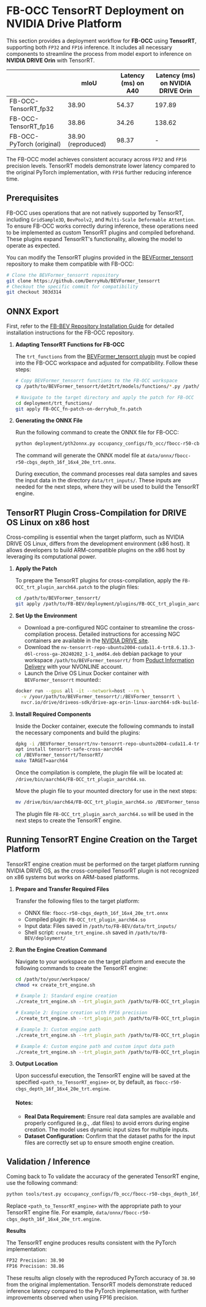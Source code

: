 # FB-OCC TensorRT Deployment on NVIDIA Drive Platform


This section provides a deployment workflow for **FB-OCC** using **TensorRT**, supporting both `FP32` and `FP16` inference. It includes all necessary components to streamline the process from model export to inference on **NVIDIA DRIVE Orin** with TensorRT.

<div align="center">

|                           | mIoU              | Latency (ms) on A40  |  Latency (ms) on NVIDIA DRIVE Orin   |
|---------------------------|-------------------|----------------------|--------------------------------------|
| FB-OCC-TensorRT_fp32      | 38.90             | 54.37                | 197.89                               |
| FB-OCC-TensorRT_fp16      | 38.86             | 34.26                | 138.62                               |
| FB-OCC-PyTorch (original) | 38.90 (reproduced)| 98.37                | -                                    |

</div>


The FB-OCC model achieves consistent accuracy across `FP32` and `FP16` precision levels. 
TensorRT models demonstrate lower latency compared to the original PyTorch implementation, with `FP16` further reducing inference time. 



## Prerequisites

   FB-OCC uses operations that are not natively supported by TensorRT, including `GridSample3D`, `BevPoolv2`, and `Multi-Scale Deformable Attention`. To ensure FB-OCC works correctly during inference, these operations need to be implemented as custom TensorRT plugins and compiled beforehand. These plugins expand TensorRT's functionality, allowing the model to operate as expected.
   
   You can modify the TensorRT plugins provided in the [BEVFormer_tensorrt](https://github.com/DerryHub/BEVFormer_tensorrt) repository to make them compatible with FB-OCC:
   ```bash
   # Clone the BEVFormer_tensorrt repository
   git clone https://github.com/DerryHub/BEVFormer_tensorrt
   # Checkout the specific commit for compatibility
   git checkout 303d314
   ```

## ONNX Export  
   First, refer to the [FB-BEV Repository Installation Guide](docs/install.md) for detailed installation instructions for the FB-OCC repository.

1. **Adapting TensorRT Functions for FB-OCC**
   
   The `trt_functions` from the [BEVFormer_tensorrt plugin](https://github.com/DerryHub/BEVFormer_tensorrt/tree/303d3140c14016047c07f9db73312af364f0dd7c/det2trt/models/functions) must be copied into the FB-OCC workspace and adjusted for compatibility. Follow these steps:

   ```bash
   # Copy BEVFormer_tensorrt functions to the FB-OCC workspace
   cp /path/to/BEVFormer_tensorrt/det2trt/models/functions/*.py /path/to/FB-BEV/deployment/trt_functions/

   # Navigate to the target directory and apply the patch for FB-OCC
   cd deployment/trt_functions/
   git apply FB-OCC_fn-patch-on-derryhub_fn.patch
   ```

2. **Generating the ONNX File**

   Run the following command to create the ONNX file for FB-OCC:
   ```bash
   python deployment/pth2onnx.py occupancy_configs/fb_occ/fbocc-r50-cbgs_depth_16f_16x4_20e_trt.py
   ```

   The command will generate the ONNX model file at `data/onnx/fbocc-r50-cbgs_depth_16f_16x4_20e_trt.onnx`.

   During execution, the command processes real data samples and saves the input data in the directory `data/trt_inputs/`. 
   These inputs are needed for the next steps, where they will be used to build the TensorRT engine.


## TensorRT Plugin Cross-Compilation for DRIVE OS Linux on x86 host

   Cross-compiling is essential when the target platform, such as NVIDIA DRIVE OS Linux, differs from the development environment (x86 host). It allows developers to build ARM-compatible plugins on the x86 host by leveraging its computational power. 

1. **Apply the Patch**

   To prepare the TensorRT plugins for cross-compilation, apply the `FB-OCC_trt_plugin_aarch64.patch` to the plugin files:

   ```bash
   cd /path/to/BEVFormer_tensorrt/
   git apply /path/to/FB-BEV/deployment/plugins/FB-OCC_trt_plugin_aarch64.patch
   ```   

2. **Set Up the Environment**

   - Download a pre-configured NGC container to streamline the cross-compilation process. Detailed instructions for accessing NGC containers are available in the [NVIDIA DRIVE site](https://developer.nvidia.com/drive/downloads).    
   - Download the `nv-tensorrt-repo-ubuntu2004-cuda11.4-trt8.6.13.3-d6l-cross-ga-20240202_1-1_amd64.deb` debian package to your workspace `/path/to/BEVFormer_tensorrt/` from [Poduct Information Delivery](https://apps.nvidia.com/PID/ContentGroup/Detail/1948?FromLocation=CL) with your NVONLINE account. 
   - Launch the Drive OS Linux Docker container with `BEVFormer_tensorrt` mounted::
   ```bash
   docker run --gpus all -it --network=host --rm \
     -v /your/path/to/BEVFormer_tensorrt/:/BEVFormer_tensorrt \
     nvcr.io/drive/driveos-sdk/drive-agx-orin-linux-aarch64-sdk-build-x86:6.0.10.0-0009
   ```
3. **Install Required Components**

   Inside the Docker container, execute the following commands to install the necessary components and build the plugins:   
   ```bash
   dpkg -i /BEVFormer_tensorrt/nv-tensorrt-repo-ubuntu2004-cuda11.4-trt8.6.13.3-d6l-cross-ga-20240202_1-1_amd64.deb
   apt install tensorrt-safe-cross-aarch64
   cd /BEVFormer_tensorrt/TensorRT/
   make TARGET=aarch64
   ```

   Once the compilation is complete, the plugin file will be located at: `/drive/bin/aarch64/FB-OCC_trt_plugin_aarch64.so`.

   Move the plugin file to your mounted directory for use in the next steps:

   ```bash
   mv /drive/bin/aarch64/FB-OCC_trt_plugin_aarch64.so /BEVFormer_tensorrt/
   ```

   The plugin file `FB-OCC_trt_plugin_aarch_aarch64.so` will be used in the next steps to create the TensorRT engine.

   
## Running TensorRT Engine Creation on the Target Platform

TensorRT engine creation must be performed on the target platform running NVIDIA DRIVE OS, as the cross-compiled TensorRT plugin is not recognized on x86 systems but works on ARM-based platforms.

1. **Prepare and Transfer Required Files**

   Transfer the following files to the target platform:

   - ONNX file: `fbocc-r50-cbgs_depth_16f_16x4_20e_trt.onnx`
   - Compiled plugin: `FB-OCC_trt_plugin_aarch64.so`
   - Input data: Files saved in `/path/to/FB-BEV/data/trt_inputs/`
   - Shell script: `create_trt_engine.sh` saved in `/path/to/FB-BEV/deployment/`
   

2. **Run the Engine Creation Command** 
   
   Navigate to your workspace on the target platform and execute the following commands to create the TensorRT engine:

   ```bash
   cd /path/to/your/workspace/
   chmod +x create_trt_engine.sh

   # Example 1: Standard engine creation
   ./create_trt_engine.sh --trt_plugin_path /path/to/FB-OCC_trt_plugin_aarch64.so

   # Example 2: Engine creation with FP16 precision
   ./create_trt_engine.sh --trt_plugin_path /path/to/FB-OCC_trt_plugin_aarch64.so --fp16

   # Example 3: Custom engine path
   ./create_trt_engine.sh --trt_plugin_path /path/to/FB-OCC_trt_plugin_aarch64.so --trt_engine_path /path/to/custom_engine_path

   # Example 4: Custom engine path and custom input data path
   ./create_trt_engine.sh --trt_plugin_path /path/to/FB-OCC_trt_plugin_aarch64.so --trt_engine_path /path/to/custom_engine_path --data_dir /path/to/trt_inputs 
   ```

3. **Output Location**

   Upon successful execution, the TensorRT engine will be saved at the specified `<path_to_TensorRT_engine>` or, by default, as `fbocc-r50-cbgs_depth_16f_16x4_20e_trt.engine`.

   #### **Notes:**

   - **Real Data Requirement:** Ensure real data samples are available and properly configured (e.g., .dat files) to avoid errors during engine creation. The model uses dynamic input sizes for multiple inputs.
   - **Dataset Configuration:** Confirm that the dataset paths for the input files are correctly set up to ensure smooth engine creation.

## Validation / Inference 

   Coming back to 
   To validate the accuracy of the generated TensorRT engine, use the following command:

   ```bash
   python tools/test.py occupancy_configs/fb_occ/fbocc-r50-cbgs_depth_16f_16x4_20e_trt.py ckpts/fbocc-r50-cbgs_depth_16f_16x4_20e.pth --trt_engine <path_to_TensorRT_engine>
   ```
   
   Replace `<path_to_TensorRT_engine>` with the appropriate path to your TensorRT engine file. For example, `data/onnx/fbocc-r50-cbgs_depth_16f_16x4_20e_trt.engine`. 

   **Results**

   The TensorRT engine produces results consistent with the PyTorch implementation:
   ```bash
   FP32 Precision: 38.90
   FP16 Precision: 38.86
   ```
   These results align closely with the reproduced PyTorch accuracy of `38.90` from the original implementation.
   TensorRT models demonstrate reduced inference latency compared to the PyTorch implementation, with further improvements observed when using FP16 precision.

